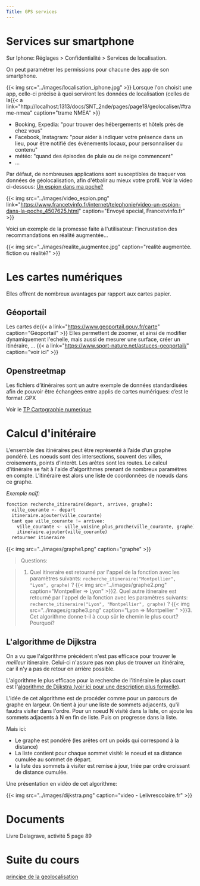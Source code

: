 ```yaml
---
Title: GPS services
---
```


# Services sur smartphone
Sur Iphone: Réglages > Confidentialité > Services de localisation.

On peut paramétrer les permissions pour chacune des app de son smartphone.

{{< img src="../images/localisation_iphone.jpg" >}}
Lorsque l'on choisit une app, celle-ci précise à quoi serviront les données de localisation (celles de la{{< a link="http://localhost:1313/docs/SNT_2nde/pages/page18/geolocaliser/#trame-nmea" caption="trame NMEA" >}}


* Booking, Expedia: "pour trouver des hébergements et hôtels près de chez vous"
* Facebook, Instagram: "pour aider à indiquer votre présence dans un lieu, pour être notifié des évènements locaux, pour personnaliser du contenu"
* météo: "quand des épisodes de pluie ou de neige commencent"
* ...

Par défaut, de nombreuses applications sont susceptibles de traquer vos données de géolocalisation, afin d'étbalir au mieux votre profil. Voir la video ci-dessous: [Un espion dans ma poche?](https://www.francetvinfo.fr/internet/telephonie/video-un-espion-dans-la-poche_4507625.html)

{{< img src="../images/video_espion.png" link="https://www.francetvinfo.fr/internet/telephonie/video-un-espion-dans-la-poche_4507625.html" caption="Envoyé special, Francetvinfo.fr" >}}

Voici un exemple de la promesse faite à l'utilisateur: l'incrustation des recommandations en réalité augmentée...

{{< img src="../images/realite_augmentee.jpg" caption="realité augmentée. fiction ou réalité?" >}}

# Les cartes numériques
Elles offrent de nombreux avantages par rapport aux cartes papier.
## Géoportail
Les cartes de{{< a link="https://www.geoportail.gouv.fr/carte" caption="Géoportail" >}}
Elles permettent de zoomer, et ainsi de modifier dynamiquement l'echelle, mais aussi de mesurer une surface, créer un itinéraire, ... {{< a link="https://www.sport-nature.net/astuces-geoportail/" caption="voir ici" >}}
## Openstreetmap


Les fichiers d’itinéraires sont un autre exemple de données standardisées afin de pouvoir être échangées entre applis de cartes numériques: c’est le format .GPX

Voir le [TP Cartographie numerique](../tp_OSM)

# Calcul d'initéraire
L’ensemble des itinéraires peut être représenté à l’aide d’un graphe pondéré. Les noeuds sont des intersections, souvent des villes, croisements, points d’interêt. Les arêtes sont les routes.
Le calcul d'itinéraire se fait à l'aide d'algorithmes prenant de nombreux paramétres en compte. L’itinéraire est alors une liste de coordonnées de noeuds dans ce graphe.

*Exemple naïf:* 

```python
fonction recherche_itineraire(depart, arrivee, graphe):
  ville_courante <- depart
  itineraire.ajouter(ville_courante)
  tant que ville_courante != arrivee:
    ville_courante <- ville_voisine_plus_proche(ville_courante, graphe)
    itineraire.ajouter(ville_courante)
  retourner itineraire
```

{{< img src="../images/graphe1.png" caption="graphe" >}}
> Questions:

> 1. Quel itineraire est retourné par l'appel de la fonction avec les paramètres suivants: `recherche_itineraire("Montpellier", "Lyon", graphe)` ?
{{< img src="../images/graphe2.png" caption="Montpellier => Lyon" >}}2. Quel autre itineraire est retourné par l'appel de la fonction avec les paramètres suivants: `recherche_itineraire("Lyon", "Montpellier", graphe)` ?
{{< img src="../images/graphe3.png" caption="Lyon => Montpellier " >}}3. Cet algorithme donne t-il à coup sûr le chemin le plus court? Pourquoi?

## L'algorithme de Dijkstra
On a vu que l'algorithme précédent n'est pas efficace pour trouver le *meilleur* itineraire. Celui-ci n'assure pas non plus de trouver *un* itinéraire, car il n'y a pas de retour en arrière possible.

L'algorithme le plus efficace pour la recherche de l'itinéraire le plus court est l'[algorithme de Dijkstra (voir ici pour une description plus formelle)](/docs/SNT_2nde/pages/pages_algo/graphes/page4/).

L'idée de cet algorithme est de procéder comme pour un parcours de graphe en largeur. On tient à jour une liste de sommets adjacents, qu'il faudra visiter dans l'ordre. Pour un noeud N visité dans la liste, on ajoute les sommets adjacents à N en fin de liste. Puis on progresse dans la liste.

Mais ici:

* Le graphe est pondéré (les arêtes ont un poids qui correspond à la distance)
* La liste contient pour chaque sommet visité: le noeud et sa distance cumulée au sommet de départ.
* la liste des sommets à visiter est remise à jour, triée par ordre croissant de distance cumulée.

Une présentation en vidéo de cet algorithme:

{{< img src="../images/dijkstra.png" caption="video - Lelivrescolaire.fr" >}}

# Documents
Livre Delagrave, activité 5 page 89

# Suite du cours
[principe de la geolocalisation](../geolocaliser)



